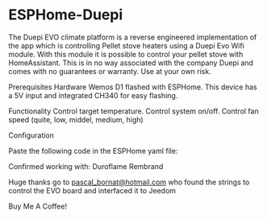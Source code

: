 # ESPHome-Duepi
The Duepi EVO climate platform is a reverse engineered implementation of the app which is controlling Pellet stove heaters using a Duepi Evo Wifi module. With this module it is possible to control your pellet stove with HomeAssistant. This is in no way associated with the company Duepi and comes with no guarantees or warranty. Use at your own risk.

Prerequisites
Hardware
Wemos D1 flashed with ESPHome. This device has a 5V input and integrated CH340 for easy flashing. 

Functionality
Control target temperature.
Control system on/off.
Control fan speed (quite, low, middel, medium, high)

Configuration

Paste the following code in the ESPHome yaml file:

Confirmed working with:
  Duroflame Rembrand


Huge thanks go to pascal_bornat@hotmail.com who found the strings to control the EVO board and interfaced it to Jeedom

Buy Me A Coffee! 
